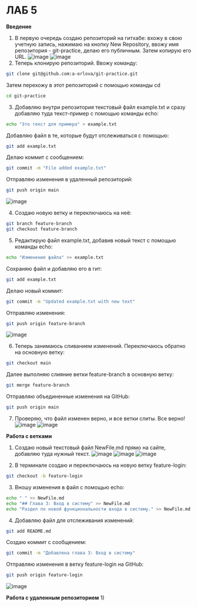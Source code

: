 # ЛАБ 5
**Введение**

1) В первую очередь создаю репозиторий на гитхабе: вхожу в свою учетную запись, нажимаю на кнопку New Repository, ввожу имя репозитория - git-practice, делаю его публичным. Затем копирую его URL.
![image](https://github.com/user-attachments/assets/7cd220c1-1d33-4461-ad64-f357389e0ce3)
![image](https://github.com/user-attachments/assets/fffb4837-1e71-45f5-99e5-16d496badae2)
2) Теперь клонирую репозиторий. Ввожу команду:
```bash
git clone git@github.com:a-orlova/git-practice.git
```
Затем перехожу в этот репозиторий с помощью команды cd
```bash
cd git-practice
```
3) Добавляю внутри репозитория текстовый файл example.txt и сразу добавляю туда текст-пример с помощью команды echo: 
```bash
echo "Это текст для примера" > example.txt
```
Добавляю файл в те, которые будут отслеживаться с помощью:
```bash
git add example.txt
```
Делаю коммит с сообщением:
```bash
git commit -m "File added example.txt"
```
Отправляю изменения в удаленный репозиторий:
```bash
git push origin main
```
![image](https://github.com/user-attachments/assets/d2122ed1-4e2e-417d-9013-2495f3ca503f)

4) Создаю новую ветку и переключаюсь на неё:
```bash
git branch feature-branch
git checkout feature-branch
```
5) Редактирую файл example.txt, добавив новый текст с помощью команды echo:
```bash
echo "Изменение файла" >> example.txt
```
Сохраняю файл и добавляю его в гит:
```bash
git add example.txt
```
Делаю новый коммит:
```bash
git commit -m "Updated example.txt with new text"
```
Отправляю изменения:
```bash
git push origin feature-branch
```
![image](https://github.com/user-attachments/assets/7a1e9452-2a0a-47ca-9367-5ce25f9f42d2)

6) Теперь занимаюсь сливанием изменений. Переключаюсь обратно на основную ветку:
```bash
git checkout main
```
Далее выполняю слияние ветки feature-branch в основную ветку:
```bash
git merge feature-branch
```
Отправляю объединенные изменения на GitHub:
```bash
git push origin main
```
7) Проверяю, что файл изменен верно, и все ветки слиты. Все верно!
![image](https://github.com/user-attachments/assets/d015ed15-c4d6-40da-a6b6-d9d027f856e9)
![image](https://github.com/user-attachments/assets/c6d2acd1-e20c-471b-9efc-6fd9628b3ceb)


**Работа с ветками**
1) Создаю новый текстовый файл NewFile.md прямо на сайте, добавляю туда нужный текст.
![image](https://github.com/user-attachments/assets/f9c9bab5-ce2b-4121-96c5-cf15ec46e102)
![image](https://github.com/user-attachments/assets/30ae1bbb-3ce0-43b8-a38f-5c9b360887ee)
![image](https://github.com/user-attachments/assets/f8cdf564-7678-43d7-8a2e-b4c766c52b6d)

2) В терминале создаю и переключаюсь на новую ветку feature-login:
```bash
git checkout -b feature-login
```
3) Вношу изменения в файл с помощью echo:
```bash
echo " " >> NewFile.md
echo "## Глава 3: Вход в систему" >> NewFile.md
echo "Раздел по новой функциональности входа в систему." >> NewFile.md
```
4) Добавляю файл для отслеживания изменений:
```bash
git add README.md
```
Создаю коммит с сообщением:
```bash
git commit -m "Добавлена глава 3: Вход в систему"
```
Отправляю изменения в ветку feature-login на GitHub:
```bash
git push origin feature-login
```
![image](https://github.com/user-attachments/assets/d66be7fb-7141-4547-9a8d-cb78a8ccc5aa)

**Работа с удаленным репозиторием**
1) 
